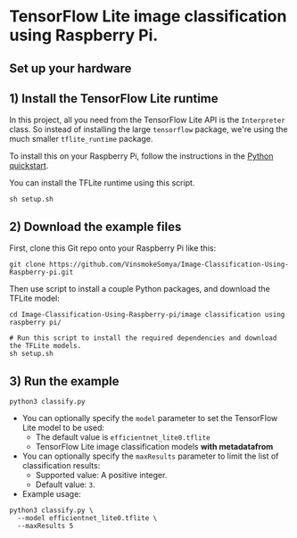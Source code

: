 # TensorFlow Lite image classification using Raspberry Pi.

## Set up your hardware
## 1) Install the TensorFlow Lite runtime

In this project, all you need from the TensorFlow Lite API is the `Interpreter`
class. So instead of installing the large `tensorflow` package, we're using the
much smaller `tflite_runtime` package.

To install this on your Raspberry Pi, follow the instructions in the
[Python quickstart](https://www.tensorflow.org/lite/guide/python#install_tensorflow_lite_for_python).

You can install the TFLite runtime using this script.

```
sh setup.sh
```

## 2) Download the example files

First, clone this Git repo onto your Raspberry Pi like this:

```
git clone https://github.com/VinsmokeSomya/Image-Classification-Using-Raspberry-pi.git 
```

Then use script to install a couple Python packages, and
download the TFLite model:

```
cd Image-Classification-Using-Raspberry-pi/image classification using raspberry pi/

# Run this script to install the required dependencies and download the TFLite models.
sh setup.sh
```

## 3) Run the example

```
python3 classify.py
```
*   You can optionally specify the `model` parameter to set the TensorFlow Lite
    model to be used:
    *   The default value is `efficientnet_lite0.tflite`
    *   TensorFlow Lite image classification models **with metadatafrom**
*   You can optionally specify the `maxResults` parameter to limit the list of
    classification results:
    *   Supported value: A positive integer.
    *   Default value: `3`.
*   Example usage:

```
python3 classify.py \
  --model efficientnet_lite0.tflite \
  --maxResults 5
```
